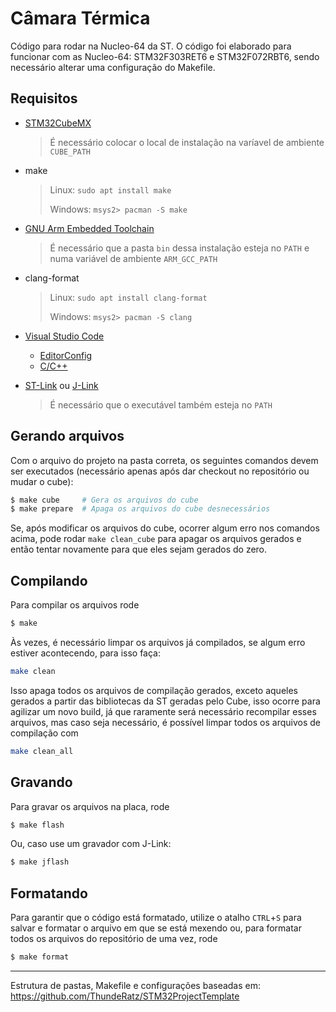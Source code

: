 # Câmara Térmica

Código para rodar na Nucleo-64 da ST. O código foi elaborado para funcionar com as Nucleo-64: STM32F303RET6 e STM32F072RBT6, sendo necessário alterar uma configuração do Makefile.

## Requisitos

* [STM32CubeMX](https://www.st.com/en/development-tools/stm32cubemx.html)
  > É necessário colocar o local de instalação na varíavel de ambiente `CUBE_PATH`

* make
  > Linux: `sudo apt install make`
  >
  > Windows: `msys2> pacman -S make`

* [GNU Arm Embedded Toolchain](https://developer.arm.com/open-source/gnu-toolchain/gnu-rm/downloads)
  > É necessário que a pasta `bin` dessa instalação esteja no `PATH`
  > e numa variável de ambiente `ARM_GCC_PATH`

* clang-format
  > Linux: `sudo apt install clang-format`
  >
  > Windows: `msys2> pacman -S clang`

* [Visual Studio Code](https://code.visualstudio.com/)
  * [EditorConfig](https://marketplace.visualstudio.com/items?itemName=EditorConfig.EditorConfig)
  * [C/C++](https://marketplace.visualstudio.com/items?itemName=ms-vscode.cpptools)

* [ST-Link](https://github.com/texane/stlink) ou [J-Link](https://www.segger.com/downloads/jlink/)
  > É necessário que o executável também esteja no `PATH`

## Gerando arquivos

Com o arquivo do projeto na pasta correta, os seguintes comandos devem ser 
executados (necessário apenas após dar checkout no repositório ou mudar o cube):

```bash
$ make cube     # Gera os arquivos do cube
$ make prepare  # Apaga os arquivos do cube desnecessários
```

Se, após modificar os arquivos do cube, ocorrer algum erro nos comandos acima,
pode rodar `make clean_cube` para apagar os arquivos gerados e então tentar 
novamente para que eles sejam gerados do zero.


## Compilando

Para compilar os arquivos rode

```bash
$ make
```

Às vezes, é necessário limpar os arquivos já compilados, se algum erro estiver 
acontecendo, para isso faça:

```bash
make clean
```

Isso apaga todos os arquivos de compilação gerados, exceto aqueles gerados a 
partir  das bibliotecas da ST geradas pelo Cube, isso ocorre para agilizar um 
novo build, já que raramente será necessário recompilar esses arquivos, mas caso 
seja necessário, é possível limpar todos os arquivos de compilação com

```bash
make clean_all
```

## Gravando

Para gravar os arquivos na placa, rode

```bash
$ make flash
```

Ou, caso use um gravador com J-Link:

```bash
$ make jflash
```

## Formatando

Para garantir que o código está formatado, utilize o atalho `CTRL`+`S` para
salvar e formatar o arquivo em que se está mexendo ou, para formatar todos
os arquivos do repositório de uma vez, rode 

```bash
$ make format
```

---

Estrutura de pastas, Makefile e configurações baseadas em: https://github.com/ThundeRatz/STM32ProjectTemplate
